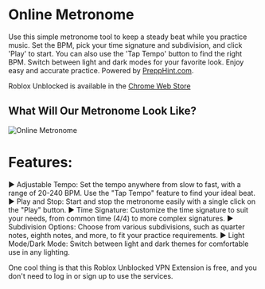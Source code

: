 # Online Metronome

Use this simple metronome tool to keep a steady beat while you practice music. Set the BPM, pick your time signature and subdivision, and click 'Play' to start. You can also use the 'Tap Tempo' button to find the right BPM. Switch between light and dark modes for your favorite look. Enjoy easy and accurate practice. Powered by [PreppHint.com](https://PreppHint.com/).

Roblox Unblocked is available in the [Chrome Web Store](https://chrome.google.com/webstore/detail/roblox-unblocked/eldafnahjlecijacdkbaoaodclagkchc)

## What Will Our Metronome Look Like?

![Online Metronome](https://github.com/user-attachments/assets/6bd2fe60-ab64-4c38-bf7d-b4c4aea79044)

# Features:

► Adjustable Tempo: Set the tempo anywhere from slow to fast, with a range of 20-240 BPM. Use the "Tap Tempo" feature to find your ideal beat.
► Play and Stop: Start and stop the metronome easily with a single click on the "Play" button.
► Time Signature: Customize the time signature to suit your needs, from common time (4/4) to more complex signatures.
► Subdivision Options: Choose from various subdivisions, such as quarter notes, eighth notes, and more, to fit your practice requirements.
► Light Mode/Dark Mode: Switch between light and dark themes for comfortable use in any lighting.

One cool thing is that this Roblox Unblocked VPN Extension is free, and you don't need to log in or sign up to use the services.

